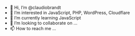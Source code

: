- 👋 Hi, I’m @claudiobrandt
- 👀 I’m interested in JavaScript, PHP, WordPress, Cloudflare
- 🌱 I’m currently learning JavaScript
- 💞️ I’m looking to collaborate on ...
- 📫 How to reach me ...

<!---
claudiobrandt/claudiobrandt is a ✨ special ✨ repository because its `README.md` (this file) appears on your GitHub profile.
You can click the Preview link to take a look at your changes.
--->
